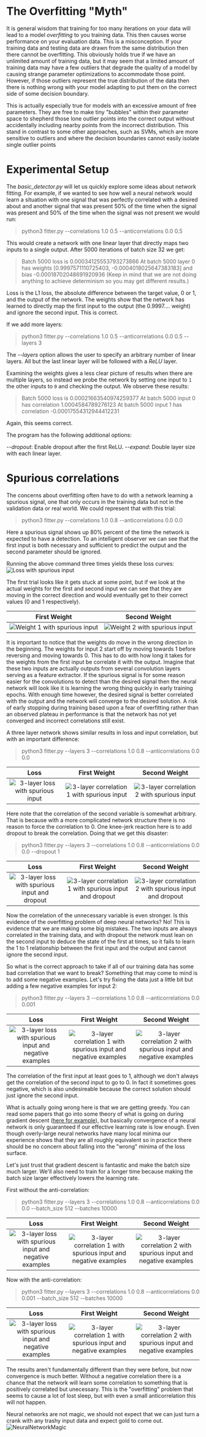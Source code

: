 # The Overfitting "Myth"

It is general wisdom that training for too many iterations on your data will lead to a model
*overfitting* to you training data. This then causes worse performance on your evaluation data. This
is a misconception. If your training data and testing data are drawn from the same distribution then
there cannot be overfitting. This obviously holds true if we have an unlimited amount of training
data, but it may seem that a limited amount of training data may have a few outliers that degrade
the quality of a model by causing strange parameter optimizations to accommodate those point.
However, if those outliers represent the true distribution of the data then there is nothing wrong
with your model adapting to put them on the correct side of some decision boundary.

This is actually especially true for models with an excessive amount of free parameters. They are
free to make tiny "bubbles" within their parameter space to shepherd those lone outlier points into
the correct output without accidentally including nearby points from the incorrect distribution.
This stand in contrast to some other approaches, such as SVMs, which are more sensitive to outliers
and where the decision boundaries cannot easily isolate single outlier points 

# Experimental Setup

The *basic_detector.py* will let us quickly explore some ideas about network fitting. For example,
if we wanted to see how well a neural network would learn a situation with one signal that was
perfectly correlated with a desired about and another signal that was present 50% of the time when
the signal was present and 50% of the time when the signal was not present we would run:

> python3 fitter.py --correlations 1.0 0.5 --anticorrelations 0.0 0.5

This would create a network with one linear layer that directly maps two inputs to a single output.
After 5000 iterations of batch size 32 we get:

> Batch 5000 loss is 0.00034125553793273866
> At batch 5000 layer 0 has weights [0.9997571110725403, -0.0004018025647383183] and bias -0.00018702048691920936
(Keep in mind that we are not doing anything to achieve determinism so you may get different results.)

Loss is the L1 loss, the absolute difference between the target value, 0 or 1, and the output of the
network. The weights show that the network has learned to directly map the first input to the output
(the 0.9997.... weight) and ignore the second input. This is correct.

If we add more layers:

> python3 fitter.py --correlations 1.0 0.5 --anticorrelations 0.0 0.5 --layers 3

The *--layers* option allows the user to specify an arbitrary number of linear layers. All but
the last linear layer will be followed with a *ReLU* layer.

Examining the weights gives a less clear picture of results when there are multiple layers, so
instead we probe the network by setting one input to `1` the other inputs to `0` and checking the
output. We observe these results:

> Batch 5000 loss is 0.00021663540974259377
> At batch 5000 input 0 has correlation 1.0004584789276123
> At batch 5000 input 1 has correlation -0.00017554312944412231

Again, this seems correct.

The program has the following additional options:

*--dropout*: Enable dropout after the first ReLU.
*--expand*: Double layer size with each linear layer.

# Spurious correlations

The concerns about overfitting often have to do with a network learning a spurious signal, one that
only occurs in the training data but not in the validation data or real world. We could represent
that with this trial:

> python3 fitter.py --correlations 1.0 0.8 --anticorrelations 0.0 0.0

Here a spurious signal shows up 80% percent of the time the network is expected to have a detection.
To an intelligent observer we can see that the first input is both necessary and sufficient to
predict the output and the second parameter should be ignored.

Running the above command three times yields these loss curves:
![Loss with spurious input](figures/spurious_1layer_loss.png)

The first trial looks like it gets stuck at some point, but if we look at the actual weights for the
first and second input we can see that they are moving in the correct direction and would eventually
get to their correct values (0 and 1 respectively).

| First Weight | Second Weight  |
| :---:        |     :---:      |
| ![Weight 1 with spurious input](figures/spurious_1layer_input_1_weights.png) | ![Weight 2 with spurious input](figures/spurious_1layer_input_2_weights.png)     |

It is important to notice that the weights do move in the wrong direction in the beginning. The
weights for input 2 start off by moving towards 1 before reversing and moving towards 0. This has to
do with how long it takes for the weights from the first input be correlate it with the output.
Imagine that these two inputs are actually outputs from several convolution layers serving as a
feature extractor. If the spurious signal is for some reason easier for the convolutions to detect
than the desired signal then the neural network will look like it is learning the wrong thing
quickly in early training epochs. With enough time however, the desired signal is better correlated
with the output and the network will converge to the desired solution. A risk of early stopping
during training based upon a fear of overfitting rather than an observed plateau in performance is that the network has not yet converged and incorrect correlations still exist.

A three layer network shows similar results in loss and input correlation, but with an important
difference:

> python3 fitter.py --layers 3 --correlations 1.0 0.8 --anticorrelations 0.0 0.0

| Loss | First Weight | Second Weight |
| :---:        |     :---:      |         :---: |
| ![3-layer loss with spurious input](figures/spurious_3layer_loss.png) | ![3-layer correlation 1 with spurious input](figures/spurious_3layer_input_1_correlation.png) | ![3-layer correlation 2 with spurious input](figures/spurious_3layer_input_2_correlation.png) |

Here note that the correlation of the second variable is somewhat arbitrary. That is because with a
more complicated network structure there is no reason to force the correlation to 0. One knee-jerk
reaction here is to add dropout to break the correlation. Doing that we get this disaster:

> python3 fitter.py --layers 3 --correlations 1.0 0.8 --anticorrelations 0.0 0.0 --dropout 1

| Loss | First Weight | Second Weight |
| :---:        |     :---:      |         :---: |
| ![3-layer loss with spurious input and dropout](figures/spurious_3layer_dropout_loss.png) | ![3-layer correlation 1 with spurious input and dropout](figures/spurious_3layer_dropout_input_1_correlation.png) | ![3-layer correlation 2 with spurious input and dropout](figures/spurious_3layer_dropout_input_2_correlation.png) |

Now the correlation of the unnecessary variable is even stronger.  Is this evidence of the
overfitting problem of deep neural networks? No! This is evidence that we are making some big
mistakes. The two inputs are always correlated in the training data, and with dropout the network
must lean on the second input to deduce the state of the first at times, so it fails to learn the 1
to 1 relationship between the first input and the output and cannot ignore the second input.

So what is the correct approach to take if all of our training data has some bad correlation that we
want to break? Something that may come to mind is to add some negative examples. Let's try fixing
the data just a little bit but adding a few negative examples for input 2:

> python3 fitter.py --layers 3 --correlations 1.0 0.8 --anticorrelations 0.0 0.001

| Loss | First Weight | Second Weight |
| :---:        |     :---:      |         :---: |
| ![3-layer loss with spurious input and negative examples](figures/spurious_3layer_negative_loss.png) | ![3-layer correlation 1 with spurious input and negative examples](figures/spurious_3layer_negative_input_1_correlation.png) | ![3-layer correlation 2 with spurious input and negative examples](figures/spurious_3layer_negative_input_2_correlation.png) |

The correlation of the first input at least goes to 1, although we don't always get the correlation
of the second input to go to 0. In fact it sometimes goes negative, which is also undesireable
because the correct solution should just ignore the second input.

What is actually going wrong here is that we are getting greedy. You can read some papers that go
into some theory of what is going on during gradient descent ([here for example](http://proceedings.mlr.press/v40/Choromanska15.pdf)), but basically convergence of a neural network is only guaranteed if our effective learning rate is low enough. Even though overly-large neural networks have many local minima our experience shows that they are all roughly equivalent so in practice there should be no concern about falling into the "wrong" minima of the loss surface.

Let's just trust that gradient descent is fantastic and make the batch size much larger. We'll also
need to train for a longer time because making the batch size larger effectively lowers the learning
rate.

First without the anti-correlation:
> python3 fitter.py --layers 3 --correlations 1.0 0.8 --anticorrelations 0.0 0.0 --batch_size 512 --batches 10000

| Loss | First Weight | Second Weight |
| :---:        |     :---:      |         :---: |
| ![3-layer loss with spurious input and negative examples](figures/spurious_3layer_big_batch_loss.png) | ![3-layer correlation 1 with spurious input and negative examples](figures/spurious_3layer_big_batch_input_1_correlation.png) | ![3-layer correlation 2 with spurious input and negative examples](figures/spurious_3layer_big_batch_input_2_correlation.png) |

Now with the anti-correlation:
> python3 fitter.py --layers 3 --correlations 1.0 0.8 --anticorrelations 0.0 0.001 --batch_size 512 --batches 10000

| Loss | First Weight | Second Weight |
| :---:        |     :---:      |         :---: |
| ![3-layer loss with spurious input and negative examples](figures/spurious_3layer_big_batch_negative_loss.png) | ![3-layer correlation 1 with spurious input and negative examples](figures/spurious_3layer_big_batch_negative_input_1_correlation.png) | ![3-layer correlation 2 with spurious input and negative examples](figures/spurious_3layer_big_batch_negative_input_2_correlation.png) |

The results aren't fundamentally different than they were before, but now convergence is much
better. Without a negative correlation there is a chance that the network will learn some
correlation to something that is positively correlated but unecessary. This is the "overfitting"
problem that seems to cause a lot of lost sleep, but with even a small anticorrelation this will not
happen.

Neural networks are not magic, we should not expect that we can just turn a crank with any trashy
input data and expect gold to come out.
![NeuralNetworkMagic](figures/NeuralNetworkMagicByLarryJackel.png)

